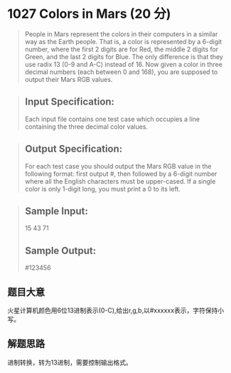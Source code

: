# 1027 Colors in Mars (20 分)
> People in Mars represent the colors in their computers in a similar way as the Earth people. That is, a color is represented by a 6-digit number, where the first 2 digits are for Red, the middle 2 digits for Green, and the last 2 digits for Blue. The only difference is that they use radix 13 (0-9 and A-C) instead of 16. Now given a color in three decimal numbers (each between 0 and 168), you are supposed to output their Mars RGB values.

> ## Input Specification:
> Each input file contains one test case which occupies a line containing the three decimal color values.

> ## Output Specification:
> For each test case you should output the Mars RGB value in the following format: first output #, then followed by a 6-digit number where all the English characters must be upper-cased. If a single color is only 1-digit long, you must print a 0 to its left.

> ## Sample Input:
> 15 43 71
> ## Sample Output:
> #123456
## 题目大意
火星计算机颜色用6位13进制表示(0-C),给出r,g,b,以#xxxxxx表示，字符保持小写。
## 解题思路
进制转换，转为13进制，需要控制输出格式。